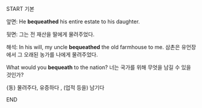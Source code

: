 START
기본

앞면:
He **bequeathed** his entire estate to his daughter.

뒷면:
그는 전 재산을 딸에게 물려주었다.

해석:
In his will, my uncle **bequeathed** the old farmhouse to me.
삼촌은 유언장에서 그 오래된 농가를 나에게 물려주었다.

What would you **bequeath** to the nation? 
너는 국가를 위해 무엇을 남길 수 있을 것인가?

{동} 물려주다, 유증하다 , (업적 등을) 남기다
<!--ID: 1744282728550-->
END